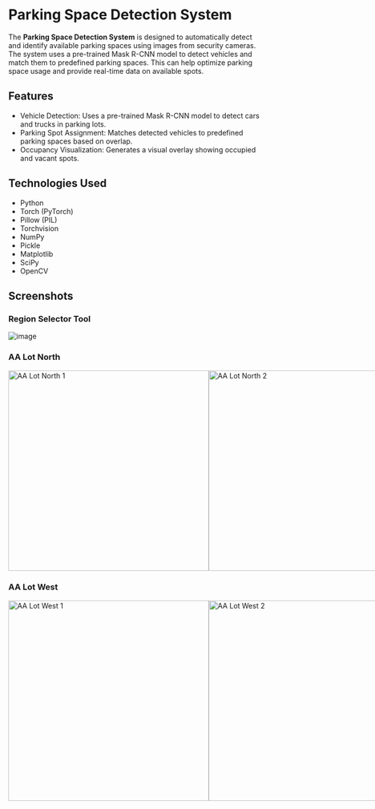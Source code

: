 # Parking Space Detection System

The **Parking Space Detection System** is designed to automatically detect and identify available parking spaces using images from security cameras. The system uses a pre-trained Mask R-CNN model to detect vehicles and match them to predefined parking spaces. This can help optimize parking space usage and provide real-time data on available spots.

## Features
- Vehicle Detection: Uses a pre-trained Mask R-CNN model to detect cars and trucks in parking lots.
- Parking Spot Assignment: Matches detected vehicles to predefined parking spaces based on overlap.
- Occupancy Visualization: Generates a visual overlay showing occupied and vacant spots.

## Technologies Used
- Python
- Torch (PyTorch)
- Pillow (PIL)
- Torchvision
- NumPy
- Pickle
- Matplotlib
- SciPy
- OpenCV
  
## Screenshots

### Region Selector Tool
![image](https://github.com/user-attachments/assets/8904ab9c-c334-4a06-9e2e-5d91d0014fee)


### AA Lot North
<div style="display: flex; justify-content: space-between;">
  <img width="400" alt="AA Lot North 1" src="https://github.com/user-attachments/assets/d2e5a3bc-15eb-468f-a970-143003fbc2d3">
  <img width="400" alt="AA Lot North 2" src="https://github.com/user-attachments/assets/9770eb01-8c2a-44b6-8cff-8ef11985bcb5">
  <img width="400" alt="AA Lot North 3" src="https://github.com/user-attachments/assets/8955fc5f-be3a-41bc-99ac-18445fa21681">
</div>

### AA Lot West
<div style="display: flex; justify-content: space-between;">
  <img width="400" alt="AA Lot West 1" src="https://github.com/user-attachments/assets/ddd51a53-003c-4326-868b-5c336f5695e0">
  <img width="400" alt="AA Lot West 2" src="https://github.com/user-attachments/assets/6ed3c6b6-0309-4089-bcb5-35d57b944bb3">
  <img width="400" alt="AA Lot West 3" src="https://github.com/user-attachments/assets/f4e6365c-8c76-4b85-835e-66c34d9dd5a8">
</div>


